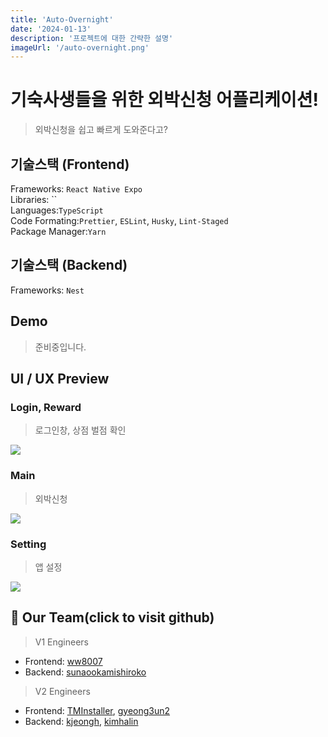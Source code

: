 ```yaml
---
title: 'Auto-Overnight'
date: '2024-01-13'
description: '프로젝트에 대한 간략한 설명'
imageUrl: '/auto-overnight.png'
---
```


# 기숙사생들을 위한 외박신청 어플리케이션!

> 외박신청을 쉽고 빠르게 도와준다고?

## 기술스택 (Frontend)

Frameworks: `React Native Expo` \
Libraries: ``\
Languages:`TypeScript`\
Code Formating:`Prettier`, `ESLint`, `Husky`, `Lint-Staged`\
Package Manager:`Yarn`

## 기술스택 (Backend)

Frameworks: `Nest`

## Demo

> 준비중입니다.

## UI / UX Preview

### Login, Reward

> 로그인창, 상점 벌점 확인

![](https://i.imgur.com/3cdQrm0.png)

### Main

> 외박신청

![](https://i.imgur.com/CFEdySn.png)

### Setting

> 앱 설정

![](https://i.imgur.com/3wIQaGW.png)

## 👥 Our Team(click to visit github)

> V1 Engineers

- Frontend: [ww8007](https://github.com/ww8007)
- Backend: [sunaookamishiroko](https://github.com/sunaookamishiroko)

> V2 Engineers

- Frontend: [TMInstaller](https://github.com/TMInstaller), [gyeong3un2](https://github.com/gyeong3un2)
- Backend: [kjeongh](https://github.com/kjeongh), [kimhalin](https://github.com/kimhalin)